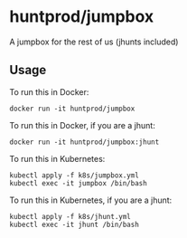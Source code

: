 huntprod/jumpbox
================

A jumpbox for the rest of us (jhunts included)

Usage
-----

To run this in Docker:

    docker run -it huntprod/jumpbox

To run this in Docker, if you are a jhunt:

    docker run -it huntprod/jumpbox:jhunt

To run this in Kubernetes:

    kubectl apply -f k8s/jumpbox.yml
    kubectl exec -it jumpbox /bin/bash

To run this in Kubernetes, if you are a jhunt:

    kubectl apply -f k8s/jhunt.yml
    kubectl exec -it jhunt /bin/bash
